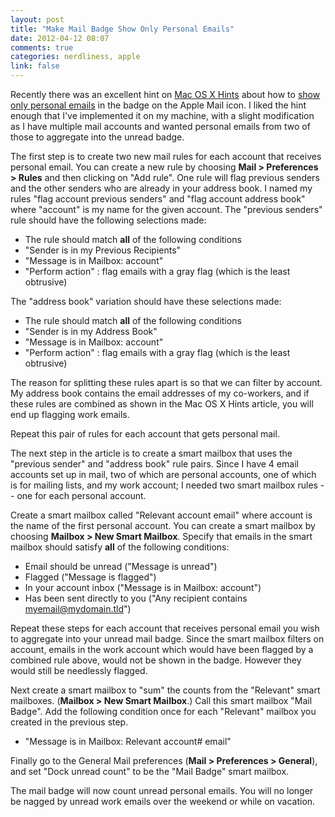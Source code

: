 ```yaml
---
layout: post
title: "Make Mail Badge Show Only Personal Emails"
date: 2012-04-12 08:07
comments: true
categories: nerdliness, apple
link: false
---
```

Recently there was an excellent hint on [Mac OS X Hints](http://hints.macworld.com "Mac OS X Hints") about how to [show only personal emails](http://hints.macworld.com/article.php?story=20120405234513127 "Make Mail badge report only personal emails") in the badge on the Apple Mail icon. I liked the hint enough that I've implemented it on my machine, with a slight modification as I have multiple mail accounts and wanted personal emails from two of those to aggregate into the unread badge.

The first step is to create two new mail rules for each account that receives personal email. You can create a new rule by choosing **Mail > Preferences > Rules** and then clicking on "Add rule". One rule will flag previous senders and the other senders who are already in your address book. I named my rules "flag account previous senders" and "flag account address book" where "account" is my name for the given account. The "previous senders" rule should have the following selections made:

* The rule should match **all** of the following conditions
* "Sender is in my Previous Recipients"
* "Message is in Mailbox: account"
* "Perform action" : flag emails with a gray flag (which is the least obtrusive)

The "address book" variation should have these selections made:

* The rule should match **all** of the following conditions
* "Sender is in my Address Book"
* "Message is in Mailbox: account"
* "Perform action" : flag emails with a gray flag (which is the least obtrusive)

The reason for splitting these rules apart is so that we can filter by account. My address book contains the email addresses of my co-workers, and if these rules are combined as shown in the Mac OS X Hints article, you will end up flagging work emails.

Repeat this pair of rules for each account that gets personal mail.

The next step in the article is to create a smart mailbox that uses the "previous sender" and "address book" rule pairs. Since I have 4 email accounts set up in mail, two of which are personal accounts, one of which is for mailing lists, and my work account; I needed two smart mailbox rules -- one for each personal account.

Create a smart mailbox called "Relevant account email" where account is the name of the first personal account. You can create a smart mailbox by choosing **Mailbox > New Smart Mailbox**. Specify that emails in the smart mailbox should satisfy **all** of the following conditions:

* Email should be unread ("Message is unread")
* Flagged ("Message is flagged")
* In your account inbox ("Message is in Mailbox: account")
* Has been sent directly to you ("Any recipient contains myemail@mydomain.tld")

Repeat these steps for each account that receives personal email you wish to aggregate into your unread mail badge. Since the smart mailbox filters on account, emails in the work account which would have been flagged by a combined rule above, would not be shown in the badge. However they would still be needlessly flagged.

Next create a smart mailbox to "sum" the counts from the "Relevant" smart mailboxes. (**Mailbox > New Smart Mailbox**.) Call this smart mailbox "Mail Badge". Add the following condition once for each "Relevant" mailbox you created in the previous step.

* "Message is in Mailbox: Relevant account# email" 

Finally go to the General Mail preferences (**Mail > Preferences > General**), and set "Dock unread count" to be the "Mail Badge" smart mailbox.

The mail badge will now count unread personal emails. You will no longer be nagged by unread work emails over the weekend or while on vacation.